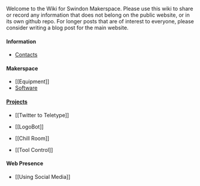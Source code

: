 Welcome to the Wiki for Swindon Makerspace.  Please use this wiki to share or record any information that does not belong on the public website, or in its own github repo.  For longer posts that are of interest to everyone, please consider writing a blog post for the main website.


#### Information

- [Contacts](http://www.swindon-makerspace.org/contact/)


#### Makerspace

- [[Equipment]]
- [Software](https://github.com/swindonmakers/wiki/wiki/Software-typically-used)

#### [Projects](Makerspace-Projects)

- [[Twitter to Teletype]]

- [[LogoBot]]

- [[Chill Room]]

- [[Tool Control]]
#### Web Presence

- [[Using Social Media]]
